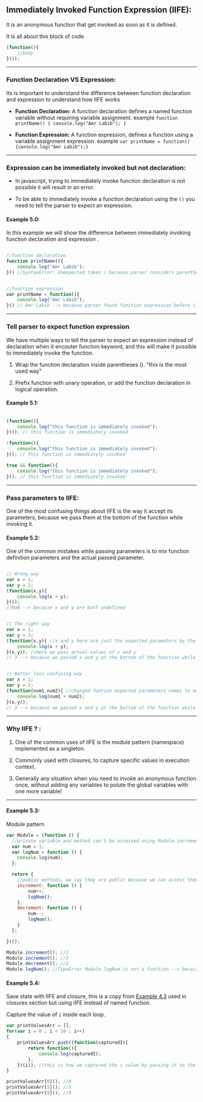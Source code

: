## Immediately Invoked Function Expression (IIFE):
It is an anonymous function that get invoked as soon as it is defined.

It is all about this block of code

```javascript
(function(){
	//body
}());
```

---

### Function Declaration VS Expression:
Its is important to understand the difference between function declaration and expression to understand how IIFE works

* **Function Declaration:**
A function declaration defines a named function variable without requiring variable assignment. example `function printName() { console.log("Amr Labib"); }`

* **Function Expression:**
A function expression, defines a function using a variable assignment expression. example `var printName = function(){console.log("Amr Labib");}`

---

### Expression can be immediately invoked but not declaration:
* In javascript, trying to immediately invoke function declaration is not possible it will result in an error.

* To be able to immediately invoke a function declaration using the `()` you need to tell the parser to expect an expression.


#### Example 5.0:

In this example we will show the difference between immediately invoking function declaration and expression .

```javascript

//function declaration
function printName(){
	console.log("Amr Labib");
}() //SyntaxError: Unexpected token ) because parser considers parentheses () a completely different expression not related to the function and it expected to have an actual expression inside the parentheses like (1+2) but found nothing.


//function expression
var printName = function(){
	console.log("Amr Labib");
}() // Amr Labib --> because parser found function expression before (), and the parentheses correctly invoked the function

```

---

### Tell parser to expect function expression

We have multiple ways to tell the parser to expect an expression instead of declaration when it encouter function keyword, and this will make it possible to immediately invoke the function.

1. Wrap the function declaration inside parentheses (). "this is the most used way"

2. Prefix function with unary operation, or add the function declaration in logical operation.

#### Example 5.1:

```javascript

(function(){
	console.log("this function is immediately invoked");
}()); // this function is immediately invoked

!function(){
	console.log("this function is immediately invoked");
}(); // this function is immediately invoked

true && function(){
	console.log("this function is immediately invoked");
}(); // this function is immediately invoked

```

---

### Pass parameters to IIFE:

One of the most confusing things about IIFE is the way it accept its parameters, because we pass them at the bottom of the function while invoking it.

#### Example 5.2:

One of the common mistakes while passing parameters is to mix function definition parameters and the actual passed parameter.

```javascript

// Wrong way
var x = 1;
var y = 2;
(function(x,y){
	console.log(x + y);
}()); 
//NaN --> because x and y are both undefined


// The right way
var x = 1;
var y = 2;
(function(x,y){ //x and y here are just the expected parameters by the function
	console.log(x + y);
}(x,y)); //Here we pass actual values of x and y
// 3 --> because we passed x and y at the bottom of the function while invoking it.


// Better less confusing way
var x = 1;
var y = 2;
(function(num1,num2){ //changed funtion expected parameters names to make it clear that they are different from the actual passed values
	console.log(num1 + num2);
}(x,y)); 
// 3 --> because we passed x and y at the bottom of the function while invoking it.

```

---

### Why IIFE ? :

1. One of the common uses of IIFE is the module pattern (namespace) implemented as a singleton.

2. Commonly used with closures, to capture specific values in execution context.

3. Generally any situation when you need to invoke an anonymous function once, without adding any variables to polute the global variables with one more variable!

--- 

#### Example 5.3:

Module pattern

```javascript
var Module = (function () {
  //private variable and method can't be accessed using Module.increment
  var num = 1;
  var logNum = function () {
  	console.log(num);
  };

  return {
  	//public methods, we say they are public because we can access them using Module.increment or Module.decrement
    increment: function () {
    	num++;
    	logNum();
    },
    decrement: function () {
    	num--;
    	logNum();
    }
  };

})();

Module.increment(); //2
Module.increment(); //3
Module.decrement(); //2
Module.logNum(); //TypeError Module.logNum is not a function --> becaise logNum is private method inside the module
```


#### Example 5.4:

Save state with IIFE and closure, this is a copy from [Example 4.3](closure.md#example-43) used in closures section but using IIFE instead of named function.

Capture the value of `i` inside each loop.

```javascript
var printValuesArr = [];
for(var i = 0 ; i < 10 ; i++)
{
    printValuesArr.push((function(capturedI){
    	return function(){
            console.log(capturedI);
        };
    })(i)); //this is how we captured the i value by passing it to the IIFE in each iteration
}

printValuesArr[0](); //0
printValuesArr[5](); //5
printValuesArr[9](); //9
```










